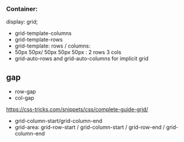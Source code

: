 ### Container:
display: grid;

- grid-template-columns
- grid-template-rows
- grid-template: rows / columns: 
- 50px 50px/ 50px 50px 50px : 2 rows 3 cols
- grid-auto-rows and grid-auto-columns for implicit grid

## gap
- row-gap
- col-gap

https://css-tricks.com/snippets/css/complete-guide-grid/
- grid-column-start/grid-column-end
- grid-area: grid-row-start / grid-column-start / grid-row-end / grid-column-end